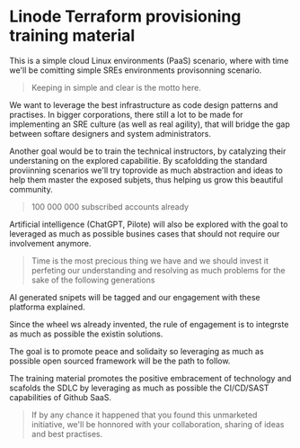 # Linode Terraform provisioning training material

This is a simple cloud Linux environments (PaaS) scenario, where with time we'll be comitting simple SREs environments provisonning scenario.

>Keeping in simple and clear is the motto here.

We want to leverage the best infrastructure as code design patterns and practises.
In bigger corporations, there still a lot to be made for implementing an SRE culture (as well as real agility), that will bridge the gap between softare designers and system administrators.

Another goal would be to train the technical instructors, by catalyzing their understaning on the explored capabilitie.
By scafoldding the standard proviinning scenarios we'll try toprovide as much abstraction and ideas to help them master the exposed subjets, thus helping us grow this beautiful community.

>100 000 000 subscribed accounts already

Artificial intelligence (ChatGPT, Pilote) will also be explored with the goal to leveraged as much as possible busines cases that should not require our involvement anymore.

>Time is the most precious thing we have and we should invest it perfeting our understanding and resolving as much problems for the sake of the following generations

AI generated snipets will be tagged and our engagement with these platforma explained.

Since the wheel ws already invented, the rule of engagement is to integrste as much as possible the existin solutions.

The goal is to promote peace and solidaity so leveraging as much as possible open sourced framework will be the path to follow.

The training material promotes the positive embracement of technology and scafolds the SDLC by leveraging as much as possible the CI/CD/SAST capabilities of Github SaaS.

> If by any chance it happened that you found this unmarketed initiative, we'll be honnored with your collaboration, sharing of ideas and best practises.
